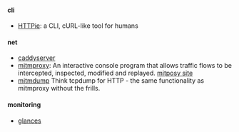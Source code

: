 #### cli
+ [HTTPie][1]: a CLI, cURL-like tool for humans

#### net
+ [caddyserver](https://caddyserver.com/)
+ [mitmproxy][2]: An interactive console program that allows traffic flows to be intercepted, inspected, modified and replayed.  [mitposy site](https://mitmproxy.org/)
+ [mitmdump][3] Think tcpdump for HTTP - the same functionality as mitmproxy without the frills.

#### monitoring
+ [glances][4]


[1]: https://github.com/jkbrzt/httpie
[2]: http://docs.mitmproxy.org/en/latest/mitmproxy.html
[3]: http://docs.mitmproxy.org/en/latest/mitmdump.html
[4]: https://github.com/nicolargo/glances
